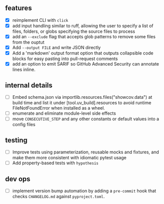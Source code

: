 ## features
- [x] reimplement CLI with `click`
- [x] add input handling similar to ruff, allowing the user to specify a list of files, folders, or globs specifying the source files to process
- [x] add an `--exclude` flag that accepts glob patterns to remove some files from the ouptut
- [x] Add `--output FILE` and write JSON directly
- [x] Add a 'markdown' output format option that outputs collapsible code blocks for easy pasting into pull-request comments
- [x] add an option to emit SARIF so GitHub Advanced Security can annotate lines inline.

## internal details
- [ ] Embed schema.json via importlib.resources.files("showcov.data") at build time and list it under [tool.uv_build].resources to avoid runtime FileNotFoundError when installed as a wheel.
- [ ] enumerate and eliminate module-level side effects
- [ ] move `CONSECUTIVE_STEP` and any other constants or default values into a config files

## testing
- [ ] Improve tests using parameterization, reusable mocks and fixtures, and make them more consistent with idiomatic pytest usage
- [ ] Add property-based tests with `hypothesis`

## dev ops
- [ ] implement version bump automation by adding a `pre-commit` hook that checks `CHANGELOG.md` against `pyproject.toml`.

